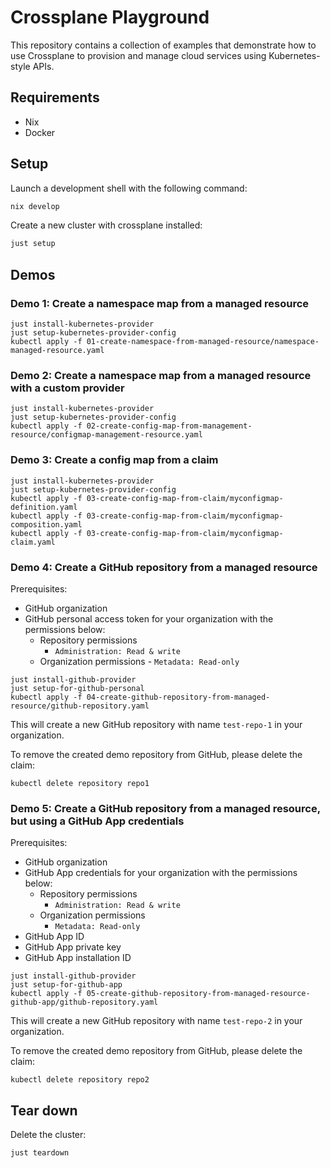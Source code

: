 # Crossplane Playground

This repository contains a collection of examples that demonstrate how to use Crossplane to provision and manage cloud services using Kubernetes-style APIs.

## Requirements

- Nix
- Docker

## Setup

Launch a development shell with the following command:

```sh
nix develop
```

Create a new cluster with crossplane installed:

```sh
just setup
```

## Demos

### Demo 1: Create a namespace map from a managed resource

```shell
just install-kubernetes-provider
just setup-kubernetes-provider-config
kubectl apply -f 01-create-namespace-from-managed-resource/namespace-managed-resource.yaml
```

### Demo 2: Create a namespace map from a managed resource with a custom provider

```shell
just install-kubernetes-provider
just setup-kubernetes-provider-config
kubectl apply -f 02-create-config-map-from-management-resource/configmap-management-resource.yaml
```

### Demo 3: Create a config map from a claim

```shell
just install-kubernetes-provider
just setup-kubernetes-provider-config
kubectl apply -f 03-create-config-map-from-claim/myconfigmap-definition.yaml
kubectl apply -f 03-create-config-map-from-claim/myconfigmap-composition.yaml
kubectl apply -f 03-create-config-map-from-claim/myconfigmap-claim.yaml
```

### Demo 4: Create a GitHub repository from a managed resource

Prerequisites:

- GitHub organization
- GitHub personal access token for your organization with the permissions below:
  - Repository permissions
    - `Administration: Read & write`
  - Organization permissions
		- `Metadata: Read-only`

```shell
just install-github-provider
just setup-for-github-personal
kubectl apply -f 04-create-github-repository-from-managed-resource/github-repository.yaml
```

This will create a new GitHub repository with name `test-repo-1` in your organization.

To remove the created demo repository from GitHub, please delete the claim:

```shell
kubectl delete repository repo1
````

### Demo 5: Create a GitHub repository from a managed resource, but using a GitHub App credentials

Prerequisites:

- GitHub organization
- GitHub App credentials for your organization with the permissions below:
	- Repository permissions
		- `Administration: Read & write`
	- Organization permissions
		- `Metadata: Read-only`
- GitHub App ID
- GitHub App private key
- GitHub App installation ID

```shell
just install-github-provider
just setup-for-github-app
kubectl apply -f 05-create-github-repository-from-managed-resource-github-app/github-repository.yaml
```

This will create a new GitHub repository with name `test-repo-2` in your organization.

To remove the created demo repository from GitHub, please delete the claim:

```shell
kubectl delete repository repo2
````

## Tear down

Delete the cluster:

```sh
just teardown
```
